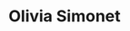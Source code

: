 ---
title: Olivia Simonet
last_name: Simonet
description: "Olivia Simonet, développeuse web"
image: /assets/images/members/olivia-simonet/portrait.jpg
portrait: /assets/images/members/olivia-simonet/portrait.jpg
portrait_alt: /assets/images/members/olivia-simonet/portrait-alt.jpg
expertise: Sémantique & accessibilité
active: true
summary:
    list:
      - title: Métier
        content: Développeuse full-stack
    more_list:
        - title: Diplômes
          content: En cours de Bachelor Universitaire de Technologie Métiers du Multimédia et de l’Internet, Université Bordeaux Montaigne
          microtype: education
        - content: Master Histoire Médiévale, Université Bordeaux Montaigne
          microtype: education
        - content: Licence d'Histoire, Semestre 4 en Erasmus, Universidad de Alcalá, Alcalá de Henares
          microtype: education
        - content: Licence d'Histoire, Université Bordeaux Montaigne
          microtype: education
        - title: Formation
          content: Développer et coder des sites accessibles, Access42
          microtype: education
        - title: Certification
          content: Formation civique et citoyenne, Agence du Service Civique
          microtype: education
sections: 
    - title: Identité
      content: >
        24 ans, originaire de Périgueux, je vis à Bordeaux depuis un petit moment. Je suis encore à l'Université et mon alternance est mon premier vrai salaire, je suis très contente ! Bien sûr j'ai déjà travaillé en tant qu'étudiante, notamment au CROUS, pour accompagner des étudiantes et étudiants en difficulté, notamment pendant les confinements. C'était très intéressant sur le plan humain.

         
        J'ai d'abord passé un baccalauréat littéraire, bilingue français et espagnol. C'était une expérience très riche, ça m'a donné la possibilité d'étudier en Espagne. J'ai commencé une hypokhâgne en pensant avoir le temps de préparer le concours de Sciences Po. Bien entendu, je n'avais absolument pas le temps de le préparer correctement avec la charge de travail énorme, je me suis donc réorientée à l'Université, en Histoire. Je n'ai pas eu le concours, mais j'ai adoré étudier l'histoire, particulièrement l'histoire médiévale. C'est une période sur laquelle on entend beaucoup d'inexactitudes et que je trouve fascinante. Je crois que ça résonnait avec Assassin's Creed, auquel j'ai beaucoup joué sur PlayStation 3. 
         

        <blockquote>J'ai eu envie de debunker les préjugés sur le moyen-âge !</blockquote>
         
         
        La place de la femme était beaucoup plus subtile que les clichés qu'on entend souvent sur les épouses soumises et le droit de cuissage. En fait j'ai failli m'appeler Hildegarde. Ça aurait été un peu difficile à porter, mais il faut croire qu'il y avait un sillon... J'ai aimé le fait de revenir aux traces, à la source primaire, et d'essayer d'abandonner son regard du XXI<sup>e</sup> siècle pour plonger dans le contexte de l'époque.
         
         
        En troisième année de licence, je suis allée à Alcalá de Henares, où se situe la seconde plus ancienne Université d'Espagne<sup><a href="#note-1">1</a></sup>, après Salamanque. Un endroit magnifique avec des bâtiments superbes, mais je me sentais seule, loin de mes proches. J'ai beaucoup pratiqué l'écriture participative, sur un forum littéraire. Ça a été ma première découverte du code, du Web, et de la formation MMI ! Ça m'a fait très envie mais j'avais le master à faire, et j'aime le goût des choses achevées. J'ai donc continué l'histoire pendant 2 ans, et obtenu mon diplôme avant de démarrer le Bachelor Universitaire de Technologie (BUT). Ça me paraissait la bonne chose à faire, mais le fait de réussir le Master avant de commencer le BUT m'a coûté ma bourse. Je ne regrette pas.


        J'avais un peu peur d'être une boomeuse, mais ça a été vraiment génial. J'ai beaucoup apprécié le décalage entre mes cinq années orientées sur la recherche et les ateliers pratiques orientés sur les compétences. J'ai passé un certain temps à me dire : "j'aimerais bien avoir ma note !", c'était un peu déroutant. Mais en fait ce n'est pas ça l'important : l'absence de notes permet de se concentrer sur l'amélioration de soi et favorise la sortie de la zone de confort. Les gens se jettent à l'eau, et ils ne l'auraient certainement pas fait autrement, notamment sur le développement. Le côté collectif était vraiment agréable, très différent de mon expérience à la Fac, qui était beaucoup plus individualiste. Entre la coopération, l'absence de repères quantitatifs et la curiosité, on apprend énormément.


        Je suis arrivée en MMI avec l'envie secrète de devenir dev full-stack, sans rien connaître du dev back. Et puis j'ai découvert cette partie du métier, et là j'ai eu très très peur. Je me suis dit que finalement, dev front, c'était bien. J'aime le rapport à la création et à l'art, les expériences interactives. J'ai très envie d'apprendre à faire ça bien, donc je suis très contente de pouvoir collaborer avec Alexis ! Je me suis un peu réconciliée avec le back, ça me fait moins peur, et c'est très stimulant de travailler sur la fonctionnalité, l'algorithmique et les chemins de pensée. Et c'est tellement agréable quand une erreur Ruby toute rouge disparaît de mon écran ! 
      notes:
        - title: Universidad de Alcalá
          url: https://www.uah.es
    - title: Fierté
      content: >
        Je suis très fière de mon mémoire. J'ai travaillé sur une correspondance diplomatique entre les sultans de Grenade, les Nasrides, et ceux de Fez, au Maroc. Les échanges s'étendent sur environ cinquante ans et constituent un corpus d'environ quatre cent pages, en espagnol. On y découvre toutes les manipulations diplomatiques qui ont pu inspirer le créateur de Game of Thrones, par exemple. Parmi un fourmillement de détails et de salutations sur plusieurs pages, on lit les relations subtiles entre catholiques et musulmans. C'était passionnant, j'aurais aimé avoir une année de plus pour travailler dessus. 


        J'ai beaucoup contribué, avec une amie, au forum *The Holiday Scam<sup><a href="#note-2">2</a></sup>*. Ça a été à la fois intéressant sur le plan de l'écriture, sur le plan du code et sur le plan de l'animation de communauté. J'ai pu faire évoluer le design en travaillant sur le code HTML et CSS, avec un système de templating. Nous créons l'univers, les personnages qui y vivent, avec leurs histoires et leurs relations, et pas mal d'humour. J'ai noué des liens avec des gens très chouettes que je vois IRL. La pandémie a été l'âge d'or des forums ! Ça m'a permis de faire des expériences d'écriture, par exemple l'usage de la deuxième personne, certaines personnes aiment, d'autres détestent.


        En travaillant sur Osuny, je découvre plein de choses que je ne soupçonnais même pas. L'accessibilité, les impératifs écologiques, il faut se poser les bonnes questions, et apporter de bonnes solutions. Le projet me donne une nouvelle vision du Web, plus large. J'ai commencé par une formation avec Access42 sur l'accessibilité Web, et j'ai réalisé que tout ce que j'avais codé jusqu'à maintenant n'était pas du tout accessible. Ensuite, j'ai fait l'audit RGAA du site de l'IUT Bordeaux Montaigne, et contribué au moteur d'analyse des contenus dans le back-office. Même si on est pas à 100%, on s'en approche de plus en plus ! En MMI on y est vraiment sensibilisés, avec *Chloé Beghin<sup><a href="#note-3">3</a></sup>* par exemple. Là, avec les audits et le nouveau thème AAA, c'est une plongée très concrète. Le code doit être à la fois simple, clair, lisible, avec un résultat très sobre et accessible. C'est un exercice subtil, ça me plaît beaucoup et je suis fière de contribuer, à mon niveau.
      notes:
        - title: The Holiday Scam
          url: https://the-holiday-scam.forumactif.com
        - title: Chloé Beghin 
          url: https://reseau.noesya.coop/personnes/chloe-beghin
    - title: Qualité
      content: >
        À une époque, j'aurais dit que la qualité, c'est quelque chose qui fonctionne, quelque chose de robuste, sur les appuis. J'ai grandi en faisant la course au 20/20 à l'école, à essayer d'être la major de promotion à tout prix. Mais je me suis soignée avec MMI, ça va mieux aujourd'hui. On perd la dimension compétitive pour rentrer dans du collaboratif, et il y a quelque chose de très positif, une énergie créatrice qui provient de toutes et tous. Aujourd'hui, je dirais qu'un travail bien fait, c'est un travail aligné avec mes valeurs, avec mon éthique personnelle et professionnelle, avec ma conscience. Du travail bien fait, c'est du travail dont on est fière.


        Je suis acharnée. Et je crois que c'est nécessaire, parce que c'est difficile de faire quelque chose d'aligné. Certaines personnes sont très vite fières de ce qu'elles produisent, ce n'est pas mon cas. J'ai de gros doutes, tout le temps. Il faut beaucoup insister pour atteindre un niveau élevé, il y a beaucoup de clés à trouver, d'outils à adopter, d'enjeux à comprendre, c'est beaucoup de temps et de curiosité. Dans l'Open Source, c'est une immense richesse, tout est partagé, il suffit de chercher.


        Je ne sais pas s'il y a un projet idéal pour moi. En tout cas, ce serait quelque chose qui me surprend et qui me sort de ma zone de confort pour me faire progresser, humainement et professionnellement. Quelque chose de très stimulant intellectuellement.
    - title: Curiosité
      content: >
        J'adore le jeu de rôle ! Ça rejoint le goût de l'écriture. Je fais avec autant de plaisir des campagnes en dix parties, et des histoires très courtes, en une heure, presque comme un exercice de style. C'est un équilibre subtil entre l'espace de liberté ludique et les enjeux de narration, j'aimerais arriver un jour à être maîtresse de jeu.
        
        
        Et je fais de l'avion depuis toute petite, avec mon père qui a une licence de pilote. Là aussi, gros problème de conscience écologique, je sais que je ne devrais pas, mais j'aime beaucoup ça. J'aimerais beaucoup faire du planneur, ça doit être fantastique.


        J'ai beaucoup aimé l'école, mais c'était dur de voir le traitement subi par ma petite sœur à qui on reprochait de ne pas être une Olivia bis. Je trouve ça inhumain, c'est un comportement monstrueux qui ignore complètement l'enfant. Mon père est prof, c'est un milieu dans lequel j'ai grandi. Tout n'est pas à jeter, bien sûr, mais ça manque souvent de pédagogie. J'aime l'école, j'adore apprendre, mais il faudrait que tous les enfants puissent trouver leur place, qu'ils aiment l'école ou pas. 
        
        
        J'aime énormément lire, c'est une des choses qui m'ont plu en histoire, le mélange de cours magistraux et de recherche en bibliothèque. La prise de note n'était pas très simple au début, surtout en Espagne. Mais j'aime aussi beaucoup l'apprentissage par la pratique en MMI ! Il y a plus de dialogue, plus d'échange, beaucoup d'entraide. Les personnes qui ont beaucoup d'aisance dans un domaine aident les autres, et partagent toutes leurs connaissances. Entre ces deux approches, je crois que je n'ai pas de préférence : j'aime autant les deux manières d'apprendre !


        Je n'ai pas une grande estime pour mon parcours autodidacte. Pourtant, c'est très satisfaisant d'apprendre par soi-même, de partir de rien, de progresser et d'arriver à faire ce que tu voulais faire au départ.
    - title: noesya
      content: >
        C'est d'abord une équipe, des gens que j'ai rencontrés. Et puis après j'ai mieux compris le concept, l'idée de poser des questions nécessaires : quel poids est souhaitable pour les sites ? Quel bilan carbone pour le numérique ? Quelle exemplarité du service public ? Et les solutions apportées sont élégantes : l'outil de diagnostic en source ouverte, ou le projet Osuny, ça permet à des entités essentielles comme les Universités d'apporter des solutions efficaces. Noesya participe au Web de demain, ça me donne des raisons d'être optimiste. Demain, tout le monde se posera les questions que noesya se pose aujourd'hui. C'est une quête collective de sens et une responsabilisation individuelle de toutes les personnes qui font le numérique.


        C'est ma première entreprise "pour de vrai", et c'est une coopérative : j'adore. L'horizontalité dans la prise de décision, le partage des responsabilités, cette façon de faire l'entreprise à plusieurs, j'aime énormément. C'est aussi un niveau d'exigence élevé, et une source riche d'apprentissages : d'un côté c'est flatteur, de l'autre ça fait un peu peur... mais le projet est tellement stimulant ! C'est mon premier pas, et il est aligné à bien des niveaux.
nav:
    previous:
        title: Clara Rigaud
        url: /equipe/clara-rigaud
    next:
        title: Engagements
        url: /engagements
---